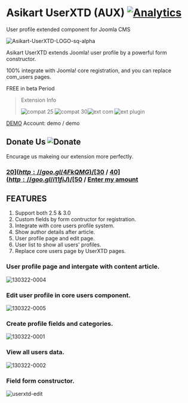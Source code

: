 # Asikart UserXTD (AUX) [![Analytics](https://ga-beacon.appspot.com/UA-48372917-1/userxtd/readme)](https://github.com/igrigorik/ga-beacon)

User profile extended component for Joomla CMS

![Asikart-UserXTD-LOGO-sq-alpha][1]

Asikart UserXTD extends Joomla! user profile by a powerful form constructor.

100% integrate with Joomla! core registration, and you can replace com_users pages.

FREE in beta Period

> Extension Info
>
> ![compat 25][2] ![compat 30][3]![ext com][4] ![ext plugin][5]

[DEMO][7] Account: demo / demo

## Donate Us ![![Donate](https://www.paypalobjects.com/en_GB/i/btn/btn_donate_LG.gif)](http://goo.gl/RklRQV)

Encurage us makeing our extension more perfectly.

### [$20](http://goo.gl/4FkQMG) / [$30](http://goo.gl/0NYmUT) / [$40](http://goo.gl/i11fiJ) / [$50](http://goo.gl/pOZwLe) / [Enter my amount](http://goo.gl/RklRQV)

## FEATURES

  1. Support both 2.5 & 3.0
  2. Custom fields by form contructor for registration.
  3. Integrate with core users profile system.
  4. Show author details after article.
  5. User profile page and edit page.
  6. User list to show all users' profiles.
  7. Replace core users page by UserXTD pages.
 

### User profile page and intergate with content article.

![130322-0004][8]

### Edit user profile in core users component.

![130322-0005][9]

### Create profile fields and categories.

![130322-0001][10]

### View all users data.

![130322-0002][11]
 
### Field form constructor.

![userxtd-edit][12]


   [1]: http://ext.asikart.com/images/extensions/userxtd/logo/Asikart-UserXTD-LOGO-sq-alpha.png
   [2]: http://ext.asikart.com/images/global/extension/compat_25.png
   [3]: http://ext.asikart.com/images/global/extension/compat_30.png
   [4]: http://ext.asikart.com/images/global/extension/ext_com.png
   [5]: http://ext.asikart.com/images/global/extension/ext_plugin.png
   [6]: http://ext.asikart.com/downloads/asikart-userxtd.html
   [7]: http://demo.asikart.com/quickcontent/index.php/component/users/?view=registration
   [8]: http://ext.asikart.com/images/extensions/userxtd/130322-0004.jpg
   [9]: http://ext.asikart.com/images/extensions/userxtd/130322-0005.jpg
   [10]: http://ext.asikart.com/images/extensions/userxtd/130322-0001.jpg
   [11]: http://ext.asikart.com/images/extensions/userxtd/130322-0002.jpg
   [12]: http://ext.asikart.com/images/extensions/userxtd/userxtd-edit.png
  
